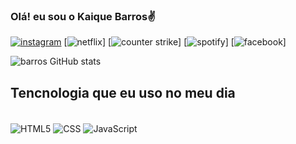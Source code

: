 
### Olá! eu sou o Kaique Barros✌️

[![instagram](https://img.shields.io/badge/Instagram-E4405F?style=for-the-badge&logo=instagram&logoColor=white)](httsp://instagram.com/kaibarros)
[![netflix](https://img.shields.io/badge/Netflix-E50914?style=for-the-badge&logo=netflix&logoColor=white)]
[![counter strike](https://img.shields.io/badge/Counter_Strike-000000?style=for-the-badge&logo=counter-strike&logoColor=white)]
[![spotify](https://img.shields.io/badge/Spotify-1ED760?&style=for-the-badge&logo=spotify&logoColor=white)]
[![facebook](https://img.shields.io/badge/Facebook-1877F2?style=for-the-badge&logo=facebook&logoColor=white)]

![barros GitHub stats](https://github-readme-stats.vercel.app/api?username=kaibarros&show_icons=true&theme=merko)

## Tencnologia que eu uso no meu dia

<div style="display: inline_block"><br/>
   <img align="center"alt="HTML5" src="https://img.shields.io/badge/HTML5-E34F26?style=for-the-badge&logo=html5&logoColor=white"/>
    <img align="center"alt="CSS" src="https://img.shields.io/badge/CSS-239120?&style=for-the-badge&logo=css3&logoColor=white"/>
     <img align="center"alt="JavaScript" src="https://img.shields.io/badge/JavaScript-F7DF1E?style=for-the-badge&logo=javascript&logoColor=black"/>
</div>
